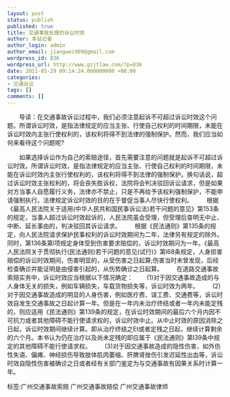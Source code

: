 ```yaml
---
layout: post
status: publish
published: true
title: 交通事故处理的诉讼时效
author: 本站记者
author_login: admin
author_email: jiangwei909@gmail.com
wordpress_id: 836
wordpress_url: http://www.gzjtlaw.com/?p=836
date: 2011-05-29 09:14:24.000000000 +08:00
categories:
- 交通诉讼
tags: []
comments: []
---
```

　　导读：在交通事故诉讼过程中，我们必须注意起诉不可超过诉讼时效这个问题。所谓诉讼时效，是指法律规定的应当主张、行使自己权利的时间期限，未能在诉讼时效内主张行使权利的，该权利将得不到法律的强制保护。然而，我们应当如何来看待这个问题呢?　　如果选择诉讼作为自己的索赔途径，首先需要注意的问题就是起诉不可超过诉讼时效。所谓诉讼时效，是指法律规定的应当主张、行使自己权利的时间期限，未能在诉讼时效内主张行使权利的，该权利将得不到法律的强制保护。换句话说，超过诉讼时效主张权利的，将会丧失胜诉权，法院将会判决驳回诉讼请求，但是如果对方当事人自愿履行义务，法律亦不禁止，只是不再给予该权利强制保护，不能申请强制执行。法律规定诉讼时效的目的在于督促当事人尽快行使权利。　　根据《最高人民法院关于适用(中华人民共和国民事诉讼法)若干问题的意见》第153条的规定，当事人超过诉讼时效起诉的，人民法院虽会受理，但受理后查明无中止、中断、延长事由的，判决驳回其诉讼请求。　　根据《民法通则》第135条的规定，向人民法院请求保护民事权利的诉讼时效期间为二年，法律另有规定的除外。同时，第136条第l项规定身体受到伤害要求赔偿的，诉讼时效期问为一年。《最高人民法院关于贯彻执行(民法通则)若干问题的意见(试行)》第l68条规定，人身损害赔偿的诉讼时效期间，伤害明显的，从受伤害之日起算;伤害当时未曾发现，后经检查确诊并能证明是由侵害引起的，从伤势确诊之日起算。　　在道路交通事故索赔实务中，诉讼时效应当根据以下情况确定：　　(1)对于因交通事故造成的与人身体无关的损失，例如车辆损失，车载货物损失等，诉讼时效为两年。　　(2)对于因交通事故造成的明显的人身伤害，例如医疗费、误工费、交通费等，诉讼时效自发生交通事故之日起计算一年。但是在一年内未治疗终结或者一年内未能定残的，则应适用《民法通则》第139条的规定，在诉讼时效期间的最后六个月内因不可抗力或者其他障碍不能行使请求权的，诉讼时效中止。从中止时效的原因消除之日起，诉讼时效期间继续计算。即从治疗终结之Et或者定残之日起，继续计算剩余的六个月。本书认为仍在治疗以及尚未定残的即应属于《民法通则》第l39条中规定的其他障碍不能行使请求权。　　(3)对于因交通事故造成的隐性伤害，如外伤性失语、偏瘫、神经损伤导致肢体肌肉萎缩、肝脾肾挫伤引发迟延性出血等，诉讼时效自隐性伤害被确诊之日或者经有关部门鉴定为与交通事故有因果关系时计算一年。标签:广州交通事故索赔 广州交通事故赔偿 广州交通事故律师
